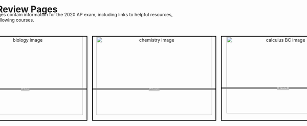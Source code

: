 <html>
     <head>
          <meta charset = "utf-8">
          <style>
               #title {
                    position: absolute;
                    left:-12%;
               }
               #subtitle {
                    position: absolute;
                    top: 100px;
                    left:-12%;
               }
               .courseLabel {
                    position: relative;
                    top: -100px;
                    font-size: 5;
                    background-color: rgba(128, 128, 128, 0.801);
                    color: white;
               }
               .coursePic {
                    position: relative;
                    width:97%;
                    margin: 0px 0px 0px 0px;
                    padding: 0px;
               }
               #calcPic {
                    width:96%;
               }
               .bio_img_and_label {
                    position: absolute;
                    text-align: center;
                    width: 40%;
                    height: 263px;
                    top: 40px;
                    padding: 0px;
                    margin: 150px 0px 0px 0px;
                    left: -12%;
                    border: 2px solid black;
               }
               .chem_img_and_label {
                    position: absolute;
                    text-align: center;
                    width: 40%;
                    height: 263px;
                    top: 40px;
                    padding: 0px;
                    margin: 150px 0px 0px 0px;
                    left: 30%;
                    border: 2px solid black;
               }
               .calc_img_and_label {
                    position: absolute;
                    text-align: center;
                    width: 40%;
                    height:263px;
                    top: 40px;
                    padding: 0px;
                    margin: 150px 0px 0px 0px;
                    left: 72%;
                    border: 2px solid black;
               }
          </style>
     </head>
     <body>
          <h1 id="title">Course Review Pages</h1>
          <p id="subtitle">These review pages contain information for the 2020 AP exam, including links to helpful resources,<br> for each of the following courses.</p>
          <div id="biology" class="bio_img_and_label">
               <a target="-blank" href="biology.html">
                    <img src="https://user-images.githubusercontent.com/63515930/79056396-2afb4a80-7c24-11ea-9b60-e09ca904730d.jpg" alt="biology image" id="bioPic" class="coursePic"/>
                    <h2 class="courseLabel">AP Biology</h2>
               </a>
          </div>
          <div id="chemistry" class="chem_img_and_label">
               <a target="-blank" href="chemistry.html">
                    <img src="https://user-images.githubusercontent.com/63515930/79074404-2b462500-7cba-11ea-93bc-e48892f04e4f.png" alt="chemistry image" id="chemPic" class="coursePic"/>
                    <h2 class="courseLabel">AP Chemistry</h2>
               </a>
          </div>
          <div id="calculus" class="calc_img_and_label">
               <a target="-blank" href="calculusBC.html">
                    <img src="https://user-images.githubusercontent.com/63515930/79074622-76146c80-7cbb-11ea-8014-975b8cf10818.png" alt="calculus BC image" id="calcPic" class="coursePic"/>
                    <h2 class="courseLabel">AP Calculus BC</h2>
               </a>
          </div>
          <p><br><br><br><br><br><br><br><br><br><br><br><br><br><br><br><br><br><br><br><br><br><br><br><br><br><br><br><br></p>
     </body>
</html>
